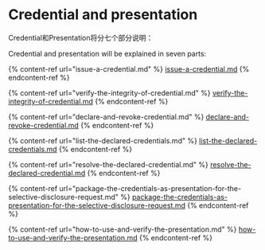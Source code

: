# Credential and presentation

Credential和Presentation将分七个部分说明：

Credential and presentation will be explained in seven parts:

{% content-ref url="issue-a-credential.md" %}
[issue-a-credential.md](issue-a-credential.md)
{% endcontent-ref %}

{% content-ref url="verify-the-integrity-of-credential.md" %}
[verify-the-integrity-of-credential.md](verify-the-integrity-of-credential.md)
{% endcontent-ref %}

{% content-ref url="declare-and-revoke-credential.md" %}
[declare-and-revoke-credential.md](declare-and-revoke-credential.md)
{% endcontent-ref %}

{% content-ref url="list-the-declared-credentials.md" %}
[list-the-declared-credentials.md](list-the-declared-credentials.md)
{% endcontent-ref %}

{% content-ref url="resolve-the-declared-credential.md" %}
[resolve-the-declared-credential.md](resolve-the-declared-credential.md)
{% endcontent-ref %}

{% content-ref url="package-the-credentials-as-presentation-for-the-selective-disclosure-request.md" %}
[package-the-credentials-as-presentation-for-the-selective-disclosure-request.md](package-the-credentials-as-presentation-for-the-selective-disclosure-request.md)
{% endcontent-ref %}

{% content-ref url="how-to-use-and-verify-the-presentation.md" %}
[how-to-use-and-verify-the-presentation.md](how-to-use-and-verify-the-presentation.md)
{% endcontent-ref %}
